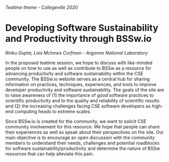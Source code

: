 *Teatime theme - Collegeville 2020*

# Developing Software Sustainability and Productivity through BSSw.io


*Rinku Gupta, Lois McInnes Curfman - Argonne National Laboratory*

In the proposed teatime session, we hope to discuss with like-minded people on how to use as well as contribute to BSSw as a resource for advancing productivity and software sustainability within the CSE community. The BSSw.io website serves as a central hub for sharing information on practices, techniques, experiences, and tools to improve developer productivity and software sustainability. The goals of the site are to raise awareness of (1) the importance of good software practices to scientific productivity and to the quality and reliability of scientific results and (2) the increasing challenges facing CSE software developers as high-end computing heads to extreme scales. 

Since BSSw.io is created for the community, we want to solicit CSE community involvement for this resource. We hope that people can share their experiences as well as speak about their perspectives on the site.  Our main objective is to encourage an open discussion with the  community members to understand their needs, challenges and potential roadblocks for software sustainability/productivity and determine the nature of BSSw resources that can help alleviate this pain. 

